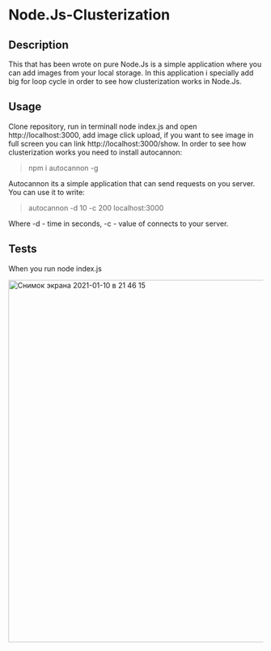 # Node.Js-Clusterization

## Description
This that has been wrote on pure Node.Js is a simple application where you can add images from your local storage.
In this application i specially add big for loop cycle in order to see how clusterization works in Node.Js.

## Usage
Clone repository, run in terminall node index.js and open http://localhost:3000, add image click upload, if you want to see image in full screen you can link
http://localhost:3000/show. In order to see how clusterization works you need to install autocannon:

> npm i autocannon -g

Autocannon its a simple application that can send requests on you server. You can use it to write:

> autocannon -d 10 -c 200 localhost:3000

Where -d - time in seconds, -c - value of connects to your server.

## Tests 

When you run node index.js 

<img width="716" alt="Снимок экрана 2021-01-10 в 21 46 15" src="https://user-images.githubusercontent.com/52598497/104137791-1d881200-53a8-11eb-85b3-3694173b0b01.png">

